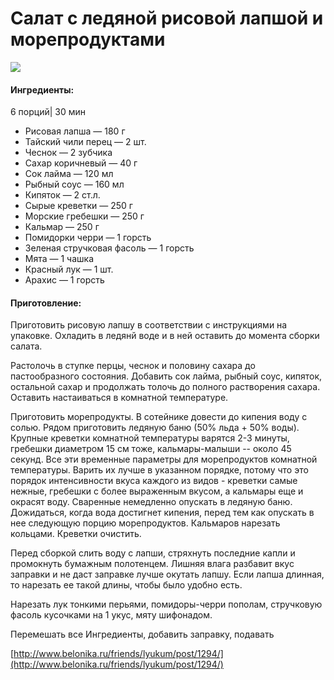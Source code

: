 # Салат с ледяной рисовой лапшой и морепродуктами

![](https://s-media-cache-ak0.pinimg.com/originals/0e/2b/3e/0e2b3ec920681593b1edce82835c3ef9.jpg)

#### Ингредиенты:

6 порций\| 30 мин

* Рисовая лапша — 180 г
* Тайский чили перец — 2 шт.
* Чеснок — 2 зубчика
* Сахар коричневый — 40 г
* Сок лайма — 120 мл
* Рыбный соус — 160 мл
* Кипяток — 2 ст.л.
* Сырые креветки — 250 г
* Морские гребешки — 250 г
* Кальмар — 250 г
* Помидорки черри — 1 горсть
* Зеленая стручковая фасоль — 1 горсть
* Мята — 1 чашка
* Красный лук — 1 шт.
* Арахис — 1 горсть

#### Приготовление:

Приготовить рисовую лапшу в соответствии с инструкциями на упаковке. Охладить в ледянй воде и в ней оставить до момента сборки салата.

Растолочь в ступке перцы, чеснок и половину сахара до пастообразного состояния. Добавить сок лайма, рыбный соус, кипяток, остальной сахар и продолжать толочь до полного растворения сахара. Оставить настаиваться в комнатной температуре.

Приготовить морепродукты. В сотейнике довести до кипения воду с солью. Рядом приготовить ледяную баню \(50% льда + 50% воды\). Крупные креветки комнатной температуры варятся 2-3 минуты, гребешки диаметром 15 см тоже, кальмары-малыши -- около 45 секунд. Все эти временные параметры для морепродуктов комнатной температуры. Варить их лучше в указанном порядке, потому что это порядок интенсивности вкуса каждого из видов - креветки самые нежные, гребешки с более выраженным вкусом, а кальмары еще и окрасят воду. Сваренные немедленно опускать в ледяную баню. Дожидаться, когда вода достигнет кипения, перед тем как опускать в нее следующую порцию морепродуктов. Кальмаров нарезать кольцами. Креветки очистить.

Перед сборкой слить воду с лапши, стряхнуть последние капли и промокнуть бумажным полотенцем. Лишняя влага разбавит вкус заправки и не даст заправке лучше окутать лапшу. Если лапша длинная, то нарезать ее такой длины, чтобы было удобно есть.

Нарезать лук тонкими перьями, помидоры-черри пополам, стручковую фасоль кусочками на 1 укус, мяту шифонадом.

Перемешать все Ингредиенты, добавить заправку, подавать

[http://www.belonika.ru/friends/lyukum/post/1294/](http://www.belonika.ru/friends/lyukum/post/1294/)

